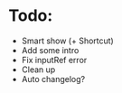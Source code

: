 # Todo:

- Smart show (+ Shortcut)
- Add some intro
- Fix inputRef error
- Clean up
- Auto changelog?
